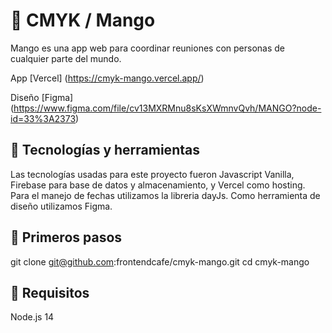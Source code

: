 # :mango: CMYK / Mango

Mango es una app web para coordinar reuniones con personas de cualquier parte del mundo.

App
[Vercel] (https://cmyk-mango.vercel.app/)


Diseño
[Figma] (https://www.figma.com/file/cv13MXRMnu8sKsXWmnvQvh/MANGO?node-id=33%3A2373)


## :toolbox: Tecnologías y herramientas

Las tecnologías usadas para este proyecto fueron Javascript Vanilla, Firebase para base de datos y almacenamiento, y Vercel como hosting. Para el manejo de fechas utilizamos la libreria dayJs. Como herramienta de diseño utilizamos Figma.


## :jigsaw: Primeros pasos

git clone git@github.com:frontendcafe/cmyk-mango.git
cd cmyk-mango


## :open_file_folder: Requisitos

Node.js 14